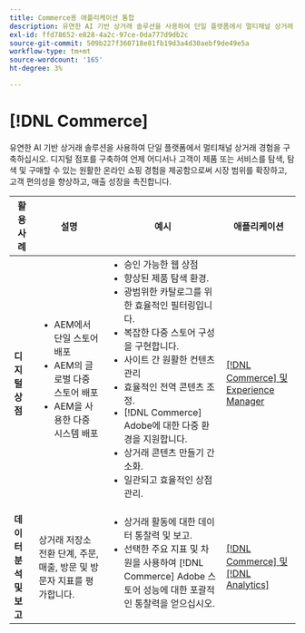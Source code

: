 ```yaml
---
title: Commerce용 애플리케이션 통합
description: 유연한 AI 기반 상거래 솔루션을 사용하여 단일 플랫폼에서 멀티채널 상거래 경험을 구축하십시오.
exl-id: ffd78652-e828-4a2c-97ce-0da777d9db2c
source-git-commit: 509b227f360718e81fb19d3a4d30aebf9de49e5a
workflow-type: tm+mt
source-wordcount: '165'
ht-degree: 3%

---
```


# [!DNL Commerce]

유연한 AI 기반 상거래 솔루션을 사용하여 단일 플랫폼에서 멀티채널 상거래 경험을 구축하십시오. 디지털 점포를 구축하여 언제 어디서나 고객이 제품 또는 서비스를 탐색, 탐색 및 구매할 수 있는 원활한 온라인 쇼핑 경험을 제공함으로써 시장 범위를 확장하고, 고객 편의성을 향상하고, 매출 성장을 촉진합니다.

<table>

<thead>
    <tr>
      <th>활용 사례</th>
      <th>설명</th>
      <th>예시</th>
      <th>애플리케이션</th>
    </tr>
  </thead>
  <tbody>
 <tr>
   <td><strong>디지털 상점</strong></td>
   <td><ul style="margin-top: 0;">
          <li>AEM에서 단일 스토어 배포
          <li>AEM의 글로벌 다중 스토어 배포</li>
          <li>AEM을 사용한 다중 시스템 배포</li>
        </ul>
  </td>
   <td>
    <ul style="margin-top: 0;">
          <li>승인 가능한 웹 상점</li>
          <li>향상된 제품 탐색 환경.</li>
          <li>광범위한 카탈로그를 위한 효율적인 필터링입니다.</li>
          <li>복잡한 다중 스토어 구성을 구현합니다.</li>
          <li>사이트 간 원활한 컨텐츠 관리</li>
          <li>효율적인 전역 콘텐츠 조정.</li>
          <li>[!DNL Commerce] Adobe에 대한 다중 환경을 지원합니다.</li>
          <li>상거래 콘텐츠 만들기 간소화.</li>
          <li>일관되고 효율적인 상점 관리.</li>
      </ul>
    </td>
   <td><a href="/help/integrations/integrations-between-applications/experience-manager/experience-manager-commerce.md">[!DNL Commerce] 및 Experience Manager</a></td>
 </tr> 
 <tr>
   <td><strong>데이터 분석 및 보고<strong></td>
   <td>상거래 저장소 전환 단계, 주문, 매출, 방문 및 방문자 지표를 평가합니다.</td>
   <td><ul style="margin-top: 0;"><li>상거래 활동에 대한 데이터 통찰력 및 보고.</li><li>선택한 주요 지표 및 차원을 사용하여 [!DNL Commerce] Adobe 스토어 성능에 대한 포괄적인 통찰력을 얻으십시오.</li></ul></td>
   <td><a href="/help/integrations/integrations-between-applications/commerce/commerce-analytics.md">[!DNL Commerce] 및 [!DNL Analytics]</a></td>
 </tr>
 </tbody>
 </table>
